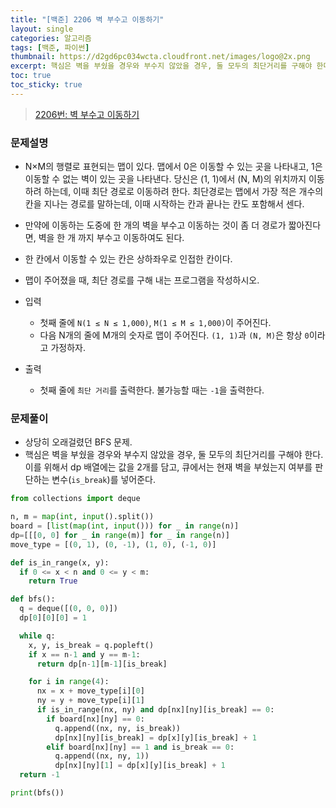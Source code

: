 ```yaml
---
title: "[백준] 2206 벽 부수고 이동하기"
layout: single
categories: 알고리즘
tags: [백준, 파이썬]
thumbnail: https://d2gd6pc034wcta.cloudfront.net/images/logo@2x.png
excerpt: 핵심은 벽을 부쉈을 경우와 부수지 않았을 경우, 둘 모두의 최단거리를 구해야 한다. 이를 위해서 dp 배열에는 값을 2개를 담고, 큐에서는 현재 벽을 부쉈는지 여부를 판단하는 변수(`is_break`)를 넣어준다.
toc: true
toc_sticky: true
---
```


> [2206번: 벽 부수고 이동하기](https://www.acmicpc.net/problem/2206)
>

### 문제설명

- N×M의 행렬로 표현되는 맵이 있다. 맵에서 0은 이동할 수 있는 곳을 나타내고, 1은 이동할 수 없는 벽이 있는 곳을 나타낸다. 당신은 (1, 1)에서 (N, M)의 위치까지 이동하려 하는데, 이때 최단 경로로 이동하려 한다. 최단경로는 맵에서 가장 적은 개수의 칸을 지나는 경로를 말하는데, 이때 시작하는 칸과 끝나는 칸도 포함해서 센다.
- 만약에 이동하는 도중에 한 개의 벽을 부수고 이동하는 것이 좀 더 경로가 짧아진다면, 벽을 한 개 까지 부수고 이동하여도 된다.
- 한 칸에서 이동할 수 있는 칸은 상하좌우로 인접한 칸이다.
- 맵이 주어졌을 때, 최단 경로를 구해 내는 프로그램을 작성하시오.

- 입력
    - 첫째 줄에 `N(1 ≤ N ≤ 1,000)`, `M(1 ≤ M ≤ 1,000)`이 주어진다.
    - 다음 N개의 줄에 M개의 숫자로 맵이 주어진다. `(1, 1)`과 `(N, M)`은 항상 `0`이라고 가정하자.
- 출력
    - 첫째 줄에 `최단 거리`를 출력한다. 불가능할 때는 `-1`을 출력한다.

### 문제풀이

- 상당히 오래걸렸던 BFS 문제.
- 핵심은 벽을 부쉈을 경우와 부수지 않았을 경우, 둘 모두의 최단거리를 구해야 한다. 이를 위해서 dp 배열에는 값을 2개를 담고, 큐에서는 현재 벽을 부쉈는지 여부를 판단하는 변수(`is_break`)를 넣어준다.

```python
from collections import deque

n, m = map(int, input().split())
board = [list(map(int, input())) for _ in range(n)]
dp=[[[0, 0] for _ in range(m)] for _ in range(n)]
move_type = [(0, 1), (0, -1), (1, 0), (-1, 0)]

def is_in_range(x, y):
  if 0 <= x < n and 0 <= y < m:
    return True

def bfs():
  q = deque([(0, 0, 0)])
  dp[0][0][0] = 1

  while q:
    x, y, is_break = q.popleft()
    if x == n-1 and y == m-1:
      return dp[n-1][m-1][is_break]

    for i in range(4):
      nx = x + move_type[i][0]
      ny = y + move_type[i][1]
      if is_in_range(nx, ny) and dp[nx][ny][is_break] == 0:
        if board[nx][ny] == 0:
          q.append((nx, ny, is_break))
          dp[nx][ny][is_break] = dp[x][y][is_break] + 1
        elif board[nx][ny] == 1 and is_break == 0:
          q.append((nx, ny, 1))
          dp[nx][ny][1] = dp[x][y][is_break] + 1
  return -1

print(bfs())
```
